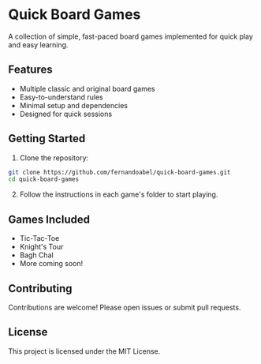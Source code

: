 # Quick Board Games

A collection of simple, fast-paced board games implemented for quick play and easy learning.

## Features

- Multiple classic and original board games
- Easy-to-understand rules
- Minimal setup and dependencies
- Designed for quick sessions

## Getting Started

1. Clone the repository:

```bash
git clone https://github.com/fernandoabel/quick-board-games.git
cd quick-board-games
```

2. Follow the instructions in each game's folder to start playing.

## Games Included

- Tic-Tac-Toe
- Knight's Tour
- Bagh Chal
- More coming soon!

## Contributing

Contributions are welcome! Please open issues or submit pull requests.

## License

This project is licensed under the MIT License.
